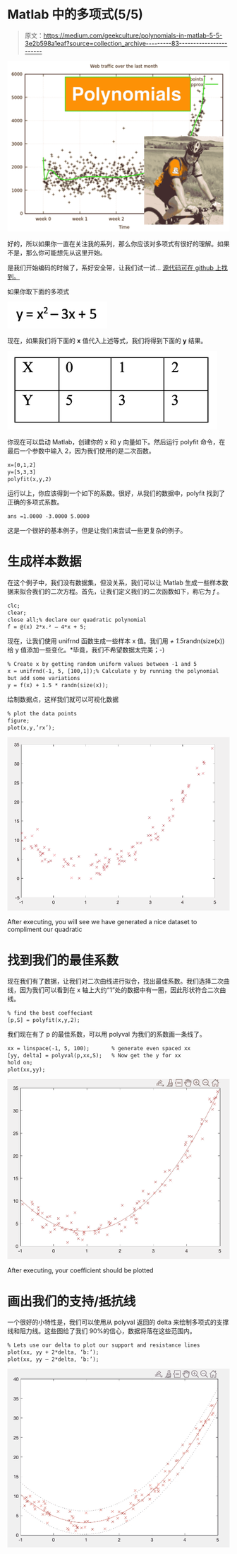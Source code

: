 # Matlab 中的多项式(5/5)

> 原文：<https://medium.com/geekculture/polynomials-in-matlab-5-5-3e2b598a1eaf?source=collection_archive---------83----------------------->

![](img/df9a37db6dcfa5eccdd18a9ffd5f6f8d.png)

好的，所以如果你一直在关注我的系列，那么你应该对多项式有很好的理解。如果不是，那么你可能想先从这里开始。

是我们开始编码的时候了，系好安全带，让我们试一试…
[源代码可在 github 上找到。](https://github.com/shaunenslin/polynomials.git)

如果你取下面的多项式

![](img/e5dfd26a54f0bd0769b352a0debb4d5c.png)

现在，如果我们将下面的 **x** 值代入上述等式，我们将得到下面的 **y** 结果。

![](img/cb4d53094ad5505359457484f3c5bdc7.png)

你现在可以启动 Matlab，创建你的 x 和 y 向量如下。然后运行 polyfit 命令，在最后一个参数中输入 2，因为我们使用的是二次函数。

```
x=[0,1,2]
y=[5,3,3]
polyfit(x,y,2)
```

运行以上，你应该得到一个如下的系数。很好，从我们的数据中，polyfit 找到了正确的多项式系数。

```
ans =1.0000 -3.0000 5.0000
```

这是一个很好的基本例子，但是让我们来尝试一些更复杂的例子。

# 生成样本数据

在这个例子中，我们没有数据集，但没关系，我们可以让 Matlab 生成一些样本数据来拟合我们的二次方程。首先，让我们定义我们的二次函数如下，称它为 *f* 。

```
clc;
clear;
close all;% declare our quadratic polynomial
f = @(x) 2*x.² — 4*x + 5;
```

现在，让我们使用 unifrnd 函数生成一些样本 x 值。我们用 *+ 1.5*randn(size(x))给 y 值添加一些变化。*毕竟，我们不希望数据太完美；-)

```
% Create x by getting random uniform values between -1 and 5
x = unifrnd(-1, 5, [100,1]);% Calculate y by running the polynomial but add some variations
y = f(x) + 1.5 * randn(size(x));
```

绘制数据点，这样我们就可以可视化数据

```
% plot the data points
figure;
plot(x,y,’rx’);
```

![](img/8ba9aa429be978b16a483324e71eb543.png)

After executing, you will see we have generated a nice dataset to compliment our quadratic

# 找到我们的最佳系数

现在我们有了数据，让我们对二次曲线进行拟合，找出最佳系数。我们选择二次曲线，因为我们可以看到在 x 轴上大约“1”处的数据中有一圈，因此形状符合二次曲线。

```
% find the best coeffeciant
[p,S] = polyfit(x,y,2);
```

我们现在有了 p 的最佳系数，可以用 polyval 为我们的系数画一条线了。

```
xx = linspace(-1, 5, 100);       % generate even spaced xx
[yy, delta] = polyval(p,xx,S);   % Now get the y for xx
hold on;
plot(xx,yy);
```

![](img/4541f73be2d7d5132e3db02f6b3d29e1.png)

After executing, your coefficient should be plotted

# 画出我们的支持/抵抗线

一个很好的小特性是，我们可以使用从 polyval 返回的 delta 来绘制多项式的支撑线和阻力线。这些图给了我们 90%的信心，数据将落在这些范围内。

```
% Lets use our delta to plot our support and resistance lines
plot(xx, yy + 2*delta, ‘b:’);
plot(xx, yy — 2*delta, ‘b:’);
```

![](img/9abde3cb39ca22b739c422299cea0002.png)